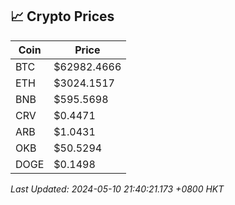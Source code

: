 ## 📈 Crypto Prices

| Coin | Price |
| ---- | ----- |
| BTC | $62982.4666 |
| ETH | $3024.1517 |
| BNB | $595.5698 |
| CRV | $0.4471 |
| ARB | $1.0431 |
| OKB | $50.5294 |
| DOGE | $0.1498 |

_Last Updated: 2024-05-10 21:40:21.173 +0800 HKT_